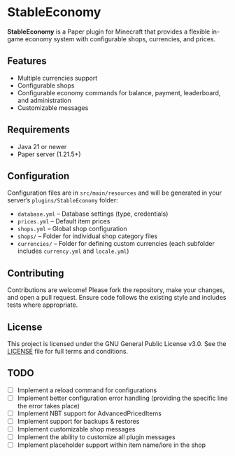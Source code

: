 # StableEconomy

**StableEconomy** is a Paper plugin for Minecraft that provides a flexible in-game economy system with configurable shops, currencies, and prices.

## Features

- Multiple currencies support
- Configurable shops
- Configurable economy commands for balance, payment, leaderboard, and administration
- Customizable messages

## Requirements

- Java 21 or newer
- Paper server (1.21.5+) 

## Configuration

Configuration files are in `src/main/resources` and will be generated in your server’s `plugins/StableEconomy` folder:

- `database.yml` – Database settings (type, credentials)
- `prices.yml` – Default item prices
- `shops.yml` – Global shop configuration
- `shops/` – Folder for individual shop category files
- `currencies/` – Folder for defining custom currencies (each subfolder includes `currency.yml` and `locale.yml`)

## Contributing

Contributions are welcome! Please fork the repository, make your changes, and open a pull request. Ensure code follows the existing style and includes tests where appropriate.

## License

This project is licensed under the GNU General Public License v3.0.
See the [LICENSE](LICENSE) file for full terms and conditions.

## TODO

- [ ] Implement a reload command for configurations
- [ ] Implement better configuration error handling (providing the specific line the error takes place)
- [ ] Implement NBT support for AdvancedPricedItems
- [ ] Implement support for backups & restores
- [ ] Implement customizable shop messages
- [ ] Implement the ability to customize all plugin messages
- [ ] Implement placeholder support within item name/lore in the shop

